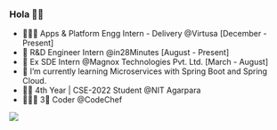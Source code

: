 ### Hola 👋👀


- 👨🏼‍🏭  Apps & Platform Engg Intern - Delivery @Virtusa [December - Present]
- 🔭 R&D Engineer Intern @in28Minutes [August - Present]
- 🎃 Ex SDE Intern @Magnox Technologies Pvt. Ltd. [March - August]
- 🌱 I’m currently learning Microservices with Spring Boot and Spring Cloud.
- 💁🏻 4th Year | CSE-2022 Student @NIT Agarpara
- 🦸🏻‍♂️ 3🌟 Coder @CodeChef

<!--
**debrupofficial365/debrupofficial365** is a ✨ _special_ ✨ repository because its `README.md` (this file) appears on your GitHub profile.

Here are some ideas to get you started:

- 🔭 I’m currently working on ...
- 🌱 I’m currently learning ...
- 👯 I’m looking to collaborate on ...
- 🤔 I’m looking for help with ...
- 💬 Ask me about ...
- 📫 How to reach me: ...
- 😄 Pronouns: ...
- ⚡ Fun fact: ...
- 
-->


<img src="https://github-readme-stats.vercel.app/api?username=debrupofficial365&&show_icons=true&title_color=ffffff&icon_color=bb2acf&text_color=daf7dc&bg_color=151515">
